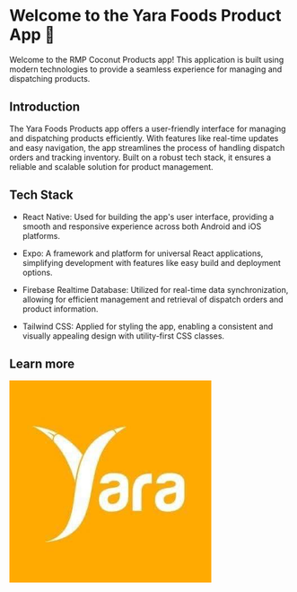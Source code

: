 # Welcome to the Yara Foods Product App 👋

Welcome to the RMP Coconut Products app! This application is built using modern technologies to provide a seamless experience for managing and dispatching products.

## Introduction

The Yara Foods Products app offers a user-friendly interface for managing and dispatching products efficiently. With features like real-time updates and easy navigation, the app streamlines the process of handling dispatch orders and tracking inventory. Built on a robust tech stack, it ensures a reliable and scalable solution for product management.

## Tech Stack

- React Native: Used for building the app's user interface, providing a smooth and responsive experience across both Android and iOS platforms.

- Expo: A framework and platform for universal React applications, simplifying development with features like easy build and deployment options.

- Firebase Realtime Database: Utilized for real-time data synchronization, allowing for efficient management and retrieval of dispatch orders and product information.

- Tailwind CSS: Applied for styling the app, enabling a consistent and visually appealing design with utility-first CSS classes.

## Learn more
![Yara Foods Products Logo](assets/images/Yara_Foods.jpg)
